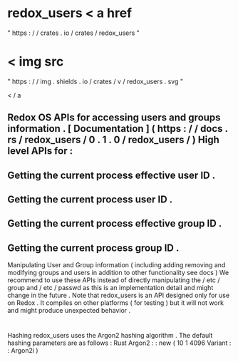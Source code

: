 #
redox_users
<
a
href
=
"
https
:
/
/
crates
.
io
/
crates
/
redox_users
"
>
<
img
src
=
"
https
:
/
/
img
.
shields
.
io
/
crates
/
v
/
redox_users
.
svg
"
>
<
/
a
>
Redox
OS
APIs
for
accessing
users
and
groups
information
.
[
Documentation
]
(
https
:
/
/
docs
.
rs
/
redox_users
/
0
.
1
.
0
/
redox_users
/
)
High
level
APIs
for
:
-
Getting
the
current
process
effective
user
ID
.
-
Getting
the
current
process
user
ID
.
-
Getting
the
current
process
effective
group
ID
.
-
Getting
the
current
process
group
ID
.
-
Manipulating
User
and
Group
information
(
including
adding
removing
and
modifying
groups
and
users
in
addition
to
other
functionality
see
docs
)
We
recommend
to
use
these
APIs
instead
of
directly
manipulating
the
/
etc
/
group
and
/
etc
/
passwd
as
this
is
an
implementation
detail
and
might
change
in
the
future
.
Note
that
redox_users
is
an
API
designed
only
for
use
on
Redox
.
It
compiles
on
other
platforms
(
for
testing
)
but
it
will
not
work
and
might
produce
unexpected
behavior
.
#
#
Hashing
redox_users
uses
the
Argon2
hashing
algorithm
.
The
default
hashing
parameters
are
as
follows
:
Rust
Argon2
:
:
new
(
10
1
4096
Variant
:
:
Argon2i
)
